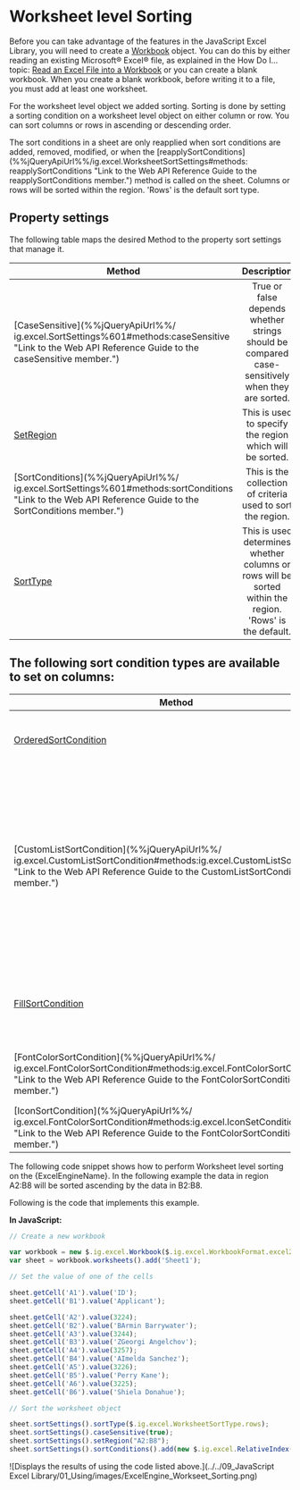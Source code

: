 ﻿<!--
|metadata|
{
    "fileName": "igExcelEngineSorting",
    "controlName": ["igExcel"],
    "tags": ["Sort"]
}
|metadata|
-->

# Worksheet level Sorting

Before you can take advantage of the features in the JavaScript Excel Library, you will need to create a [Workbook](%%jQueryApiUrl%%/ig.excel.Workbook "Link to the Web API Reference Guide to the Workbook member.") object. You can do this by either reading an existing Microsoft® Excel® file, as explained in the How Do I... topic: [Read an Excel File into a Workbook](JavaScript-Excel-Library-Read-an-Excel-2007-XLSX-File-Into-a-Workbook.html "Explains how to read and excel file into a workbook.") or you can create a blank workbook. When you create a blank workbook, before writing it to a file, you must add at least one worksheet.

For the worksheet level object we added sorting. Sorting is done by setting a sorting condition on a worksheet level object on either column or row. You can sort columns or rows in ascending or descending order.

The sort conditions in a sheet are only reapplied when sort conditions are added, removed, modified, or when the [reapplySortConditions](%%jQueryApiUrl%%/ig.excel.WorksheetSortSettings#methods: reapplySortConditions "Link to the Web API Reference Guide to the reapplySortConditions member.") method is called on the sheet. Columns or rows will be sorted within the region. 'Rows' is the default sort type.

## Property settings

The following table maps the desired Method to the property sort settings that manage it.

| Method			| Description     																	|
| ------------- 	|:-------------:																	|
|[CaseSensitive](%%jQueryApiUrl%%/ ig.excel.SortSettings%601#methods:caseSensitive  "Link to the Web API Reference Guide to the caseSensitive member.") |True or false depends whether strings should be compared case-sensitively when they are sorted.|
|[SetRegion](%%jQueryApiUrl%%/ig.excel.WorksheetSortSettings#methods:setRegion "Link to the Web API Reference Guide to the SetRegion member.")|This is used to specify the region which will be sorted.
|[SortConditions](%%jQueryApiUrl%%/ ig.excel.SortSettings%601#methods:sortConditions "Link to the Web API Reference Guide to the SortConditions member.") |This is the collection of criteria used to sort the region.
| [SortType](%%jQueryApiUrl%%/ig.excel.WorksheetSortSettings#methods:sortType "Link to the Web API Reference Guide to the SortType member.") |This is used determines whether columns or rows will be sorted within the region. 'Rows' is the default.

## The following sort condition types are available to set on columns:

| Method			| Description     																	|
| ------------- 	|:-------------:																	|
|[OrderedSortCondition](%%jQueryApiUrl%%/ig.excel.OrderedSortCondition#methods:ig.excel.OrderedSortCondition "Link to the Web API Reference Guide to the OrderedSortCondition member.") | Sort cells in an ascending or descending order based on their value. |
|[CustomListSortCondition](%%jQueryApiUrl%%/ ig.excel.CustomListSortCondition#methods:ig.excel.CustomListSortCondition "Link to the Web API Reference Guide to the CustomListSortCondition member.") |Sort cells in a defined order based on their text or display value. This might be useful for sorting as they appear on the calendar or as they appear in a custom list defined by you, rather than alphabetically.|
|[FillSortCondition](%%jQueryApiUrl%%/ig.excel.FillSortCondition#methods:ig.excel.FillSortCondition "Link to the Web API Reference Guide to the FillSortCondition member.")|Sort cells based on whether their fill is a specific pattern / gradient.
|[FontColorSortCondition](%%jQueryApiUrl%%/ ig.excel.FontColorSortCondition#methods:ig.excel.FontColorSortCondition "Link to the Web API Reference Guide to the FontColorSortCondition member.") |Sort cells based on whether their font is a specific color.
|[IconSortCondition](%%jQueryApiUrl%%/ ig.excel.FontColorSortCondition#methods:ig.excel.IconSetConditionalFormat "Link to the Web API Reference Guide to the FontColorSortCondition member.") |Sort cells based on icon (thresholds) value.

The following code snippet shows how to perform Worksheet level sorting on the {ExcelEngineName}. In the following example the data in region A2:B8 will be sorted ascending by the data in B2:B8.

Following is the code that implements this example.


**In JavaScript:**


```js
// Create a new workbook

var workbook = new $.ig.excel.Workbook($.ig.excel.WorkbookFormat.excel2007);
var sheet = workbook.worksheets().add('Sheet1');

// Set the value of one of the cells

sheet.getCell('A1').value('ID');
sheet.getCell('B1').value('Applicant');

sheet.getCell('A2').value(3224);
sheet.getCell('B2').value('BArmin Barrywater');
sheet.getCell('A3').value(3244);
sheet.getCell('B3').value('ZGeorgi Angelchov');
sheet.getCell('A4').value(3257);
sheet.getCell('B4').value('AImelda Sanchez');
sheet.getCell('A5').value(3226);
sheet.getCell('B5').value('Perry Kane');
sheet.getCell('A6').value(3225);
sheet.getCell('B6').value('Shiela Donahue');            

// Sort the worksheet object

sheet.sortSettings().sortType($.ig.excel.WorksheetSortType.rows);		
sheet.sortSettings().caseSensitive(true);			
sheet.sortSettings().setRegion("A2:B8");
sheet.sortSettings().sortConditions().add(new $.ig.excel.RelativeIndex(1), new $.ig.excel.OrderedSortCondition($.ig.excel.SortDirection.ascending));        


```
![Displays the results of using the code listed above.](../../09_JavaScript Excel Library/01_Using/images/ExcelEngine_Workseet_Sorting.png)
